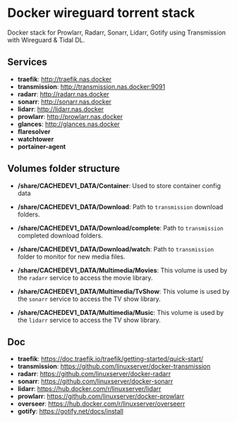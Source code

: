# Docker wireguard torrent stack
Docker stack for Prowlarr, Radarr, Sonarr, Lidarr, Gotify using Transmission with Wireguard & Tidal DL.

## Services
- **traefik**: http://traefik.nas.docker
- **transmission**: http://transmission.nas.docker:9091
- **radarr**: http://radarr.nas.docker
- **sonarr**: http://sonarr.nas.docker
- **lidarr**: http://lidarr.nas.docker
- **prowlarr**: http://prowlarr.nas.docker
- **glances**: http://glances.nas.docker
- **flaresolver**
- **watchtower**
- **portainer-agent**

## Volumes folder structure
- **/share/CACHEDEV1_DATA/Container**: Used to store container config data

- **/share/CACHEDEV1_DATA/Download**: Path to `transmission` download folders.
- **/share/CACHEDEV1_DATA/Download/complete**: Path to `transmission` completed download folders.
- **/share/CACHEDEV1_DATA/Download/watch**: Path to `transmission` folder to monitor for new media files.

- **/share/CACHEDEV1_DATA/Multimedia/Movies**: This volume is used by the `radarr` service to access the movie library.
- **/share/CACHEDEV1_DATA/Multimedia/TvShow**: This volume is used by the `sonarr` service to access the TV show library.
- **/share/CACHEDEV1_DATA/Multimedia/Music**: This volume is used by the `lidarr` service to access the TV show library.

## Doc
- **traefik**: https://doc.traefik.io/traefik/getting-started/quick-start/
- **transmission**: https://github.com/linuxserver/docker-transmission
- **radarr**: https://github.com/linuxserver/docker-radarr
- **sonarr**: https://github.com/linuxserver/docker-sonarr
- **lidarr**: https://hub.docker.com/r/linuxserver/lidarr
- **prowlarr**: https://github.com/linuxserver/docker-prowlarr
- **overseer**: https://hub.docker.com/r/linuxserver/overseerr
- **gotify**: https://gotify.net/docs/install
